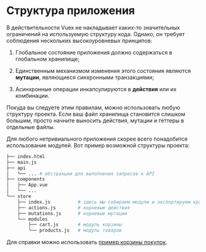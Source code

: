 # Структура приложения

В действительности Vuex не накладывает каких-то значительных ограничений на используемую структуру кода. Однако, он требует соблюдения нескольких высокоуровневых принципов:

1.  Глобальное состояние приложения должно содержаться в глобальном хранилище;

2.  Единственным механизмом изменения этого состояния являются **мутации**, являющиеся синхронными транзакциями;

3.  Асинхронные операции инкапсулируются в **действия** или их комбинации.

Покуда вы следуете этим правилам, можно использовать любую структуру проекта. Если ваш файл хранилища становится слишком большим, просто начните выносить действия, мутации и геттеры в отдельные файлы.

Для любого нетривиального приложения скорее всего понадобится использование модулей. Вот пример возможной структуры проекта:

```bash
├── index.html
├── main.js
├── api
│   └── ... # абстракции для выполнения запросов к API
├── components
│   ├── App.vue
│   └── ...
└── store
    ├── index.js          # здесь мы собираем модули и экспортируем хранилище
    ├── actions.js        # корневые действия
    ├── mutations.js      # корневые мутации
    └── modules
        ├── cart.js       # модуль корзины
        └── products.js   # модуль товаров
```

Для справки можно использовать [пример корзины покупок](https://github.com/vuejs/vuex/tree/dev/examples/shopping-cart).

